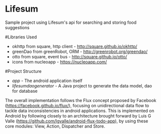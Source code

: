 # Lifesum
Sample project using Lifesum's api for searching and storing food suggestions

#Libraries Used
- okhttp from square, http client - http://square.github.io/okhttp/
- greenDao from greenRobot, ORM - http://greenrobot.org/greendao/
- otto from square, event bus - http://square.github.io/otto/
- icons from nucleoapp - https://nucleoapp.com/

#Project Structure
- *app* - The android application itself
- *lifesumdaogenerator* - A Java project to generate the data model, dao for database

The overall implementation follows the Flux concept proposed by Facebook (https://facebook.github.io/flux/), focusing on unidirectional data flow to tackle data inconsistencies in android applications. This is implemented on Android by following closely to an architecture brought forward by Luis G Valle (https://github.com/lgvalle/android-flux-todo-app), by using these core modules: View, Action, Dispatcher and Store.


